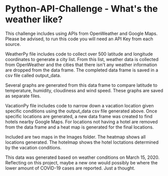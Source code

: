 # Python-API-Challenge - What's the weather like?

This challenge includes using APIs from OpenWeather and Google Maps. Please be advised, to run this code you will need an API Key from each source.

WeatherPy file includes code to collect over 500 latitude and longitude coordinates to generate a city list. From this list, weather data is collected from OpenWeather and the cities that there isn't any weather information are dropped from the data frame. The completed data frame is saved in a csv file called output_data.

Several graphs are generated from this data frame to compare latitude to temperature, humidity, cloudiness and wind speed. These graphs are saved as separate files.

VacationPy file includes code to narrow down a vacation location given specific conditions using the output_data csv file generated above.  Once specific locations are generated, a new data frame was created to find hotels nearby Google Maps. For locations not having a hotel are removed from the data frame and a heat map is generated for the final locations.

Included are two maps in the Images folder. The heatmap shows all locations generated. The hotelmap shows the hotel loctations determined by the vacation conditions.

This data was generated based on weather conditions on March 15, 2020. Reflecting on this project, maybe a new one would possibly be where the lower amount of COVID-19 cases are reported.  Just a thought.